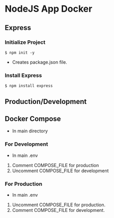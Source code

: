 # NodeJS App Docker

## Express

### Initialize Project

`$ npm init -y`

* Creates package.json file.

### Install Express

`$ npm install express`

## Production/Development


## Docker Compose

* In main directory

### For Development

* In main .env
1. Comment COMPOSE_FILE for production
2. Uncomment COMPOSE_FILE for development

### For Production

* In main .env
1. Uncomment COMPOSE_FILE for production.
2. Comment COMPOSE_FILE for development.
